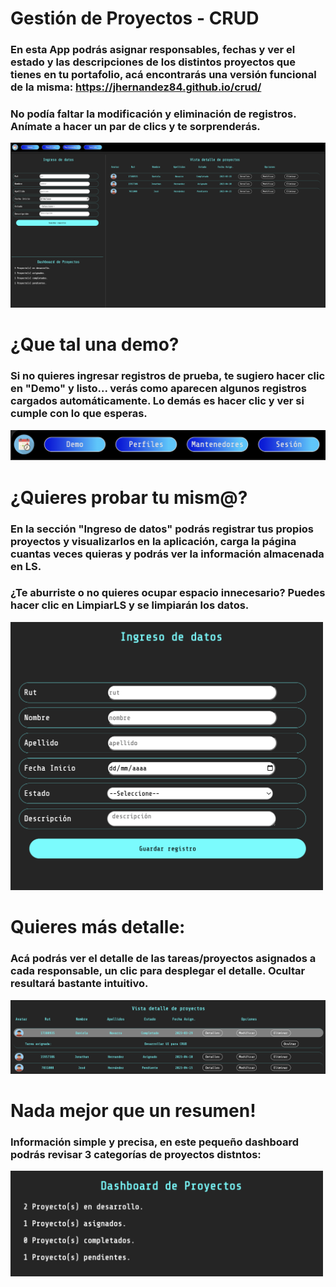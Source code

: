 # Gestión de Proyectos - CRUD

### En esta App podrás asignar responsables, fechas y ver el estado y las descripciones de los distintos proyectos que tienes en tu portafolio, acá encontrarás una versión funcional de la misma: https://jhernandez84.github.io/crud/

### No podía faltar la modificación y eliminación de registros. Anímate a hacer un par de clics y te sorprenderás.

<img src="./assets/images/Pantalla_principal_CRUD.png" alt="Vista Principal CRUD">

# ¿Que tal una demo?

### Si no quieres ingresar registros de prueba, te sugiero hacer clic en "Demo" y listo... verás como aparecen algunos registros cargados automáticamente. Lo demás es hacer clic y ver si cumple con lo que esperas.

![Vista Principal CRUD](./assets/images/Modo_demo.png)

# ¿Quieres probar tu mism@?

### En la sección "Ingreso de datos" podrás registrar tus propios proyectos y visualizarlos en la aplicación, carga la página cuantas veces quieras y podrás ver la información almacenada en LS.

### ¿Te aburriste o no quieres ocupar espacio innecesario? Puedes hacer clic en LimpiarLS y se limpiarán los datos.

<img src="./assets/images/Ingreso_de_datos.png" alt="Ingreso de datos" width=500>

# Quieres más detalle:

### Acá podrás ver el detalle de las tareas/proyectos asignados a cada responsable, un clic para desplegar el detalle. Ocultar resultará bastante intuitivo. 

![Vista Principal CRUD](./assets/images/Detalle_registro.png)

# Nada mejor que un resumen!

### Información simple y precisa, en este pequeño dashboard podrás revisar 3 categorías de proyectos distntos:

<img src="./assets/images/Dashboard_proyectos.png" alt="Vista Resumen" width="500">
